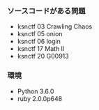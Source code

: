 ### ソースコードがある問題
* ksnctf 03 Crawling Chaos
* ksnctf 05 onion
* ksnctf 06 login
* ksnctf 17 Math II
* ksnctf 20 G00913

### 環境
* Python 3.6.0 
* ruby 2.0.0p648 
